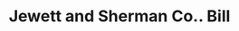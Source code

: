 ---
doi: 10.7916/D8G17BZ2
date_other: '1890'
date_other_textual: 1890-1899
form: printed ephemera
genre:
- Invoices
name:
- Jewett and Sherman Co.
object_in_context_url: https://biggert.cul.columbia.edu/items/view/ave_biggert_01611
subject_hierarchical_geographic:
- Milwaukee, Wisconsin, United States
subject_name:
- Jewett and Sherman Co.
title: Jewett and Sherman Co.. Bill
sort_title: Jewett and Sherman Co.. Bill
call_number: ave_biggert_01611
coordinates:
- 43.05,-87.95
pid: ave_biggert_01611
identifiers: ave_biggert_01611
thumbnail: https://derivativo-3.library.columbia.edu/iiif/2/ldpd:343884/full/!256,256/0/native.jpg
permalink: "/items/ave_biggert_01611/"
layout: iiif-image-page
---